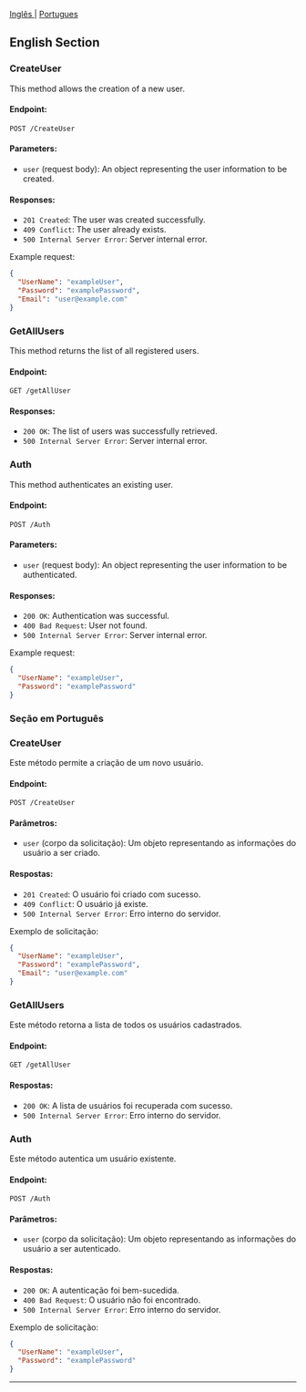 [Inglês ](#English) | [Portugues](#Portugues)
## English Section

### CreateUser

This method allows the creation of a new user.

#### Endpoint:

`POST /CreateUser`

#### Parameters:

- `user` (request body): An object representing the user information to be created.

#### Responses:

- `201 Created`: The user was created successfully.
- `409 Conflict`: The user already exists.
- `500 Internal Server Error`: Server internal error.

Example request:

```json
{
  "UserName": "exampleUser",
  "Password": "examplePassword",
  "Email": "user@example.com"
}
```

### GetAllUsers

This method returns the list of all registered users.

#### Endpoint:

`GET /getAllUser`

#### Responses:

- `200 OK`: The list of users was successfully retrieved.
- `500 Internal Server Error`: Server internal error.

### Auth

This method authenticates an existing user.

#### Endpoint:

`POST /Auth`

#### Parameters:

- `user` (request body): An object representing the user information to be authenticated.

#### Responses:

- `200 OK`: Authentication was successful.
- `400 Bad Request`: User not found.
- `500 Internal Server Error`: Server internal error.

Example request:

```json
{
  "UserName": "exampleUser",
  "Password": "examplePassword"
}
```

### Seção em Português

### CreateUser

Este método permite a criação de um novo usuário.

#### Endpoint:

`POST /CreateUser`

#### Parâmetros:

- `user` (corpo da solicitação): Um objeto representando as informações do usuário a ser criado.

#### Respostas:

- `201 Created`: O usuário foi criado com sucesso.
- `409 Conflict`: O usuário já existe.
- `500 Internal Server Error`: Erro interno do servidor.

Exemplo de solicitação:

```json
{
  "UserName": "exampleUser",
  "Password": "examplePassword",
  "Email": "user@example.com"
}
```

### GetAllUsers

Este método retorna a lista de todos os usuários cadastrados.

#### Endpoint:

`GET /getAllUser`

#### Respostas:

- `200 OK`: A lista de usuários foi recuperada com sucesso.
- `500 Internal Server Error`: Erro interno do servidor.

### Auth

Este método autentica um usuário existente.

#### Endpoint:

`POST /Auth`

#### Parâmetros:

- `user` (corpo da solicitação): Um objeto representando as informações do usuário a ser autenticado.

#### Respostas:

- `200 OK`: A autenticação foi bem-sucedida.
- `400 Bad Request`: O usuário não foi encontrado.
- `500 Internal Server Error`: Erro interno do servidor.

Exemplo de solicitação:

```json
{
  "UserName": "exampleUser",
  "Password": "examplePassword"
}
```

---

